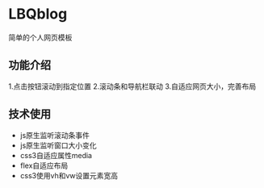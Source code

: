 # LBQblog
简单的个人网页模板

## 功能介绍
1.点击按钮滚动到指定位置
2.滚动条和导航栏联动
3.自适应网页大小，完善布局

## 技术使用
* js原生监听滚动条事件
* js原生监听窗口大小变化
* css3自适应属性media
* flex自适应布局
* css3使用vh和vw设置元素宽高
